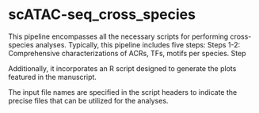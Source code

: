 # scATAC-seq_cross_species

This pipeline encompasses all the necessary scripts for performing cross-species analyses. 
Typically, this pipeline includes five steps:
Steps 1-2: Comprehensive characterizations of ACRs, TFs, motifs per species.
Step

Additionally, it incorporates an R script designed to generate the plots featured in the manuscript.

The input file names are specified in the script headers to indicate the precise files that can be utilized for the analyses.
